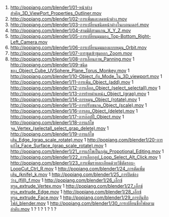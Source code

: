 
1. <http://popiang.com/blender1/01-หน้าต่างสำคัญ_3D_ViewPort_Properties_Outliner.mov>
1. <http://popiang.com/blender1/02-การเพิ่มและลดหน้าต่าง.mov>
1. <http://popiang.com/blender1/03-การเปลี่ยนชนิดหน้าต่างในเบลนเดอร์.mov>
1. <http://popiang.com/blender1/04-สามมิติสามแกน_X_Y_Z.mov>
1. <http://popiang.com/blender1/05-การเปลี่ยนมุมมอง_Top-Bottom_Right-Left_Camera.mov>
1. <http://popiang.com/blender1/06-การเปลี่ยนมุมมองแบบหมุน_Orbit.mov>
1. <http://popiang.com/blender1/07-การซูมเข้าซูมออก_Zoom.mov>
1. <http://popiang.com/blender1/08-การเลื่อนภาพ_Panning.mov>
1 <http://popiang.com/blender1/09-ชนิดของ_Object_Cube_UVSphere_Plane_Torus_Monkey.mov>
1 <http://popiang.com/blender1/10-Object_กับ_Mode_ใน_3D_viewport.mov>
1 <http://popiang.com/blender1/11-การเพิ่ม_Object_(add).mov>
1 <http://popiang.com/blender1/12-การเลือก_Object_(select_selectall).mov>
1 <http://popiang.com/blender1/13-การย้ายตำแหน่ง_Object_(grap).mov>
1 <http://popiang.com/blender1/14-การหมุน_Object_(rotate).mov>
1 <http://popiang.com/blender1/15-การปรับขนาด_Object_(scale).mov>
1 <http://popiang.com/blender1/16-การลบ_Object_(delete).mov>
1 <http://popiang.com/blender1/17-การก๊อปปี้_Object.mov>
1 <http://popiang.com/blender1/18-การแก้ไขจุด_Vertex_(selectall_select_grap_delete).mov>
1 <http://popiang.com/blender1/19-การแก้ไขเส้น_Edge_(grap_scale_rotate).mov>
1 <http://popiang.com/blender1/20-การแก้ไข_Face_Surface_(grap_scale_rotate).mov>
1 <http://popiang.com/blender1/21_การแก้ไขเป็นกลุ่ม_Propotional_Editing.mov>
1 <http://popiang.com/blender1/22_การเลือกลูป_Loop_Select_Alt_Click.mov>
1 <http://popiang.com/blender1/23_การเพิ่มรายละเอียดด้วยวิธีตัดรอบ-LoopCut_Ctrl_R.mov>
1 <http://popiang.com/blender1/24_การตัดเพิ่มเส้น_(knife)_k.mov>
1 <http://popiang.com/blender1/25_การปิดช่องว่าง_(fill)_f.mov>
1 <http://popiang.com/blender1/26_เอ็กซ์ทรูด_extrude_Vertex.mov>
1 <http://popiang.com/blender1/27_เอ็กซ์ทรูด_extrude_Edge.mov>
1 <http://popiang.com/blender1/28_เอ็กซ์ทรูด_extrude_Face.mov>
1 <http://popiang.com/blender1/29_การบันทึกไฟล์_blender.mov>
1 <http://popiang.com/blender1/30_การเปลี่ยนชื่อไฟลตามลำดับ.mov>
1 ?
1 ?
1 ?
1 ?
